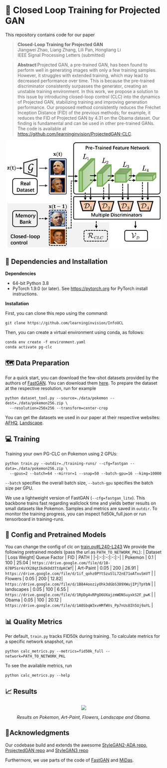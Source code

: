 # 📖 Closed Loop Training for Projected GAN
This repository contains code for our paper 
>**Closed-Loop Training for Projected GAN**<br>
>Jiangwei Zhao, Liang Zhang, Lili Pan, Hongliang Li<br>
>IEEE Signal Processing Letters (submitted)<br>

>**Abstract**:Projected GAN, a pre-trained GAN, has been found to perform well in generating images with only a few training samples. However, it struggles with extended training, which may lead to decreased performance over time. This is because the pre-trained discriminator consistently surpasses the generator, creating an unstable training environment. In this work, we propose a solution to this issue by introducing closed-loop control (CLC) into the dynamics of Projected GAN, stabilizing training and improving generation performance. Our proposed method consistently reduces the Fréchet Inception Distance (FID) of the previous methods; for example, it reduces the FID of Projected GAN by 4.31 on the Obama dataset. Our finding is fundamental and can be used in other pre-trained GANs. The code is available at https://github.com/learninginvision/ProjectedGAN-CLC.
<div align=center>
<img align="middle" width="500" src="media/structure.png">
</div>

## 🔧 Dependencies and Installation
**Dependencies**
- 64-bit Python 3.8
- PyTorch 1.9.0 (or later). See https://pytorch.org for PyTorch install instructions.

**Installation**

First, you can clone this repo using the command:

```shell
git clone https://github.com/learninginvision/InfoUCL
```

Then, you can create a virtual environment using conda, as follows:
```shell
conda env create -f environment.yaml
conda activate pg-clc
```

## 🗺 Data Preparation
For a quick start, you can download the few-shot datasets provided by the authors of [FastGAN](https://github.com/odegeasslbc/FastGAN-pytorch). You can download them [here](https://drive.google.com/file/d/1aAJCZbXNHyraJ6Mi13dSbe7pTyfPXha0/view). To prepare the dataset at the respective resolution, run for example
```
python dataset_tool.py --source=./data/pokemon --dest=./data/pokemon256.zip \
  --resolution=256x256 --transform=center-crop
```
You can get the datasets we used in our paper at their respective websites: 
 [AFHQ](https://github.com/clovaai/stargan-v2), [Landscape](https://www.kaggle.com/arnaud58/landscape-pictures).

## 💻 Training 

Training your own PG-CLC on Pokemon using 2 GPUs:
```
python train.py --outdir=./training-runs/ --cfg=fastgan --data=./data/pokemon256.zip \
  --gpus=2 --batch=64 --mirror=1 --snap=50 --batch-gpu=16 --kimg=10000
```
```--batch``` specifies the overall batch size, ```--batch-gpu``` specifies the batch size per GPU.  

We use a lightweight version of FastGAN (```--cfg=fastgan_lite```). This backbone trains fast regarding wallclock
time and yields better results on small datasets like Pokemon.
Samples and metrics are saved in ```outdir```. To monitor the training progress, you can inspect fid50k_full.json or run tensorboard in training-runs.

## 🔧 Config and Pretrained Models ##
You can change the config of clc on [train.py#L240-L243](https://github.com/learninginvision/ProjectedGAN-CLC/blob/c6ae3c33b25a8abb353567b7bf953486f1195c76/train.py#L240-L243)
We provide the following pretrained models (pass the url as `PATH_TO_NETWORK_PKL`):
| Dataset | Loss Weight| Queue Factor | FID | PATH |
|-|:-:|:-:|:-:|:-|
| Pokemon      |  0.1 | 100 | 25.04 | `https://drive.google.com/file/d/18-678PSsr4sYX28qtIkdkOd3TtdpKCWf`|
| Art-Paint |  0.05 | 200 | 26.91 | `https://drive.google.com/file/d/1if_qohz0PYtSzuSlL72nE71oATxuSmVT` |
| Flowers      |  0.05  | 200 | 12.82| `https://drive.google.com/file/d/1B844ooziyOhk3dGbS389XWujIPjTpYbN` |
| landscapes    |  0.05  | 100 | 6.55 | `https://drive.google.com/file/d/1RpDg4vRPgD6UXajzmWDNSuyxkS2F_pwK` |
| Obama        |  0.05  | 100 | 20.12 | `https://drive.google.com/file/d/1A0SbqW3xvHMfWVs_Pp7nUs8Ih5Uj9aYL` |

  
## 📊 Quality Metrics
Per default, ```train.py``` tracks FID50k during training. To calculate metrics for a specific network snapshot, run

```
python calc_metrics.py --metrics=fid50k_full --network=PATH_TO_NETWORK_PKL
```

To see the available metrics, run
```
python calc_metrics.py --help
```
## 📈 Results

<div align="center">
<img align="middle" width="500" src="media/result.png">

*Results on Pokemon, Art-Paint, Flowers, Landscape and Obama.*
</div>

## 📜Acknowledgments
Our codebase build and extends the awesome [StyleGAN2-ADA repo](https://github.com/NVlabs/stylegan2-ada-pytorch), [ProjectedGAN repo](https://github.com/autonomousvision/projected-gan) and [StyleGAN3 repo](https://github.com/NVlabs/stylegan3)

Furthermore, we use parts of the code of [FastGAN](https://github.com/odegeasslbc/FastGAN-pytorch) and [MiDas](https://github.com/isl-org/MiDaS).
